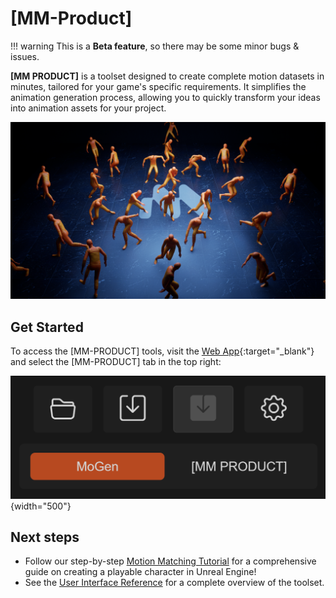 # [MM-Product]

!!! warning
    This is a **Beta feature**, so there may be some minor bugs & issues.

<!--## About-->

**[MM PRODUCT]** is a toolset designed to create complete motion datasets in minutes, tailored for your game's specific requirements. It simplifies the animation generation process, allowing you to quickly transform your ideas into animation assets for your project. 
<br>

![](../assets/images/mm-header.png)

## Get Started
To access the [MM-PRODUCT] tools, visit the [Web App](https://app.motorica.ai/){:target="_blank"} and select the [MM-PRODUCT] tab in the top right:

![](../assets/images/mm-switch-tab.png){width="500"}

## Next steps

- Follow our step-by-step [Motion Matching Tutorial](../how-to-guides/mm-tutorial.md) for a comprehensive guide on creating a playable character in Unreal Engine!
- See the [User Interface Reference](ui.md) for a complete overview of the toolset.
